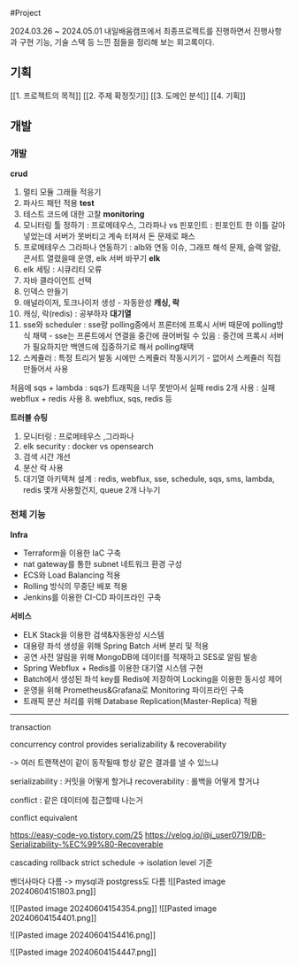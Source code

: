 #Project 

2024.03.26 ~ 2024.05.01 내일배움캠프에서 최종프로젝트를 진행하면서 진행사항과 구현 기능, 기술 스택 등 느낀 점들을 정리해 보는 회고록이다.

## 기획
[[1. 프로젝트의 목적]]
[[2. 주제 확정짓기]]
[[3. 도메인 분석]]
[[4. 기획]]


## 개발
### 개발
**crud**
1. 멀티 모듈 그래들 적응기
2. 파사드 패턴 적용
**test**
1. 테스트 코드에 대한 고찰
**monitoring**
1. 모니터링 툴 정하기 : 프로메테우스, 그라파나 vs 핀포인트 : 핀포인트 한 이틀 갈아넣었는데 서버가 못버티고 계속 터져서 돈 문제로 패스
2. 프로메테우스 그라파나 연동하기 : alb와 연동 이슈, 그래프 해석 문제, 슬랙 알람, 콘서트 열렸을때 운영, elk 서버 바꾸기
**elk**
1. elk 세팅 : 시큐리티 오류
2. 자바 클라이언트 선택
3. 인덱스 만들기
4. 애널라이저, 토크나이저 생성 - 자동완성
**캐싱, 락**
1. 캐싱, 락(redis) : 공부하자
**대기열**
1. sse와 scheduler : sse랑 polling중에서 프론터에 프록시 서버 때문에 polling방식 채택 - sse는 프론트에서 연결을 중간에 끊어버릴 수 있음 : 중간에 프록시 서버가 필요하지만 백엔드에 집중하기로 해서 polling채택
2. 스케쥴러 : 특정 트리거 발동 시에만 스케쥴러 작동시키기 - 없어서 스케쥴러 직접 만들어서 사용

처음에 sqs + lambda : sqs가 트래픽을 너무 못받아서 실패
redis 2개 사용 : 실패
webflux + redis 사용
8. webflux, sqs, redis 등

**트러블 슈팅**
1. 모니터링 : 프로메테우스 ,그라파나
2. elk security : docker vs opensearch
3. 검색 시간 개선
4. 분산 락 사용
5. 대기열 아키텍쳐 설계 : redis, webflux, sse, schedule, sqs, sms, lambda, redis 몇개 사용할건지, queue 2개 나누기

### **전체 기능**

**Infra**

- Terraform을 이용한 IaC 구축
- nat gateway를 통한 subnet 네트워크 환경 구성
- ECS와 Load Balancing 적용
- Rolling 방식의 무중단 배포 적용
- Jenkins를 이용한 CI-CD 파이프라인 구축

**서비스**

- ELK Stack을 이용한 검색&자동완성 시스템
- 대용량 좌석 생성을 위해 Spring Batch 서버 분리 및 적용
- 공연 사전 알림을 위해 MongoDB에 데이터를 적재하고 SES로 알림 발송
- Spring Webflux + Redis를 이용한 대기열 시스템 구현
- Batch에서 생성된 좌석 key를 Redis에 저장하여 Locking을 이용한 동시성 제어
- 운영을 위해 Prometheus&Grafana로 Monitoring 파이프라인 구축
- 트래픽 분산 처리를 위해 Database Replication(Master-Replica) 적용


---

transaction

concurrency control provides serializability & recoverability

-> 여러 트랜잭션이 같이 동작될때 항상 같은 결과를 낼 수 있느냐

serializability : 커밋을 어떻게 할거냐
recoverability : 롤백을 어떻게 할거냐

conflict : 같은 데이터에 접근할때 나는거

conflict equivalent

https://easy-code-yo.tistory.com/25
https://velog.io/@j_user0719/DB-Serializability-%EC%99%80-Recoverable

cascading rollback
strict schedule
-> isolation level 기준

벤더사마다 다름 -> mysql과 postgress도 다름
![[Pasted image 20240604151803.png]]

![[Pasted image 20240604154354.png]]
![[Pasted image 20240604154401.png]]

![[Pasted image 20240604154416.png]]

![[Pasted image 20240604154447.png]]